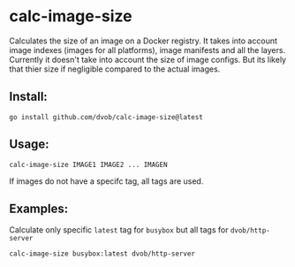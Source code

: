 # calc-image-size

Calculates the size of an image on a Docker registry.
It takes into account image indexes (images for all platforms), image manifests and all the layers.
Currently it doesn't take into account the size of image configs. But its likely that thier size if negligible compared to the actual images.

## Install:
```
go install github.com/dvob/calc-image-size@latest
```

## Usage:
```
calc-image-size IMAGE1 IMAGE2 ... IMAGEN
```

If images do not have a specifc tag, all tags are used.

## Examples:
Calculate only specific `latest` tag for `busybox`  but all tags for `dvob/http-server`
```
calc-image-size busybox:latest dvob/http-server
```
